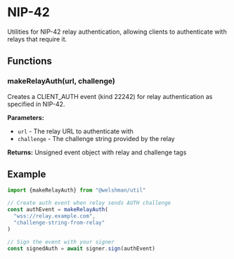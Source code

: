 # NIP-42

Utilities for NIP-42 relay authentication, allowing clients to authenticate with relays that require it.

## Functions

### makeRelayAuth(url, challenge)

Creates a CLIENT_AUTH event (kind 22242) for relay authentication as specified in NIP-42.

**Parameters:**
- `url` - The relay URL to authenticate with
- `challenge` - The challenge string provided by the relay

**Returns:** Unsigned event object with relay and challenge tags

## Example

```typescript
import {makeRelayAuth} from "@welshman/util"

// Create auth event when relay sends AUTH challenge
const authEvent = makeRelayAuth(
  "wss://relay.example.com",
  "challenge-string-from-relay"
)

// Sign the event with your signer
const signedAuth = await signer.sign(authEvent)
```
